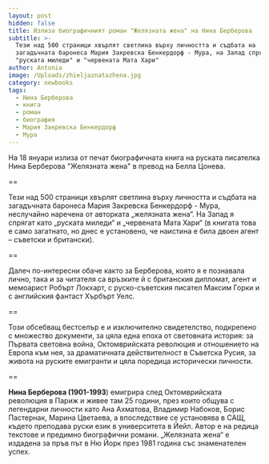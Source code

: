```yaml
---
layout: post
hidden: false
title: Излиза биографичният роман "Желязната жена" на Нина Берберова
subtitle: >-
  Тези над 500 страници хвърлят светлина върху личността и съдбата на
  загадъчната баронеса Мария Закревска Бенкердорф - Мура, на Запад спрягана като
  "руската миледи" и "червената Мата Хари" 
author: Antonia
image: /Uploads/zhieljaznatazhena.jpg
category: newbooks
tags:
  - Нина Берберова
  - книга
  - роман
  - биография
  - Мария Закревска Бенкердорф
  - Мура
---
```

На 18 януари излиза от печат биографичната книга на руската писателка Нина Берберова "Желязната жена" в превод на Белла Цонева.

\==

Тези над 500 страници хвърлят светлина върху личността и съдбата на загадъчната баронеса Мария Закревска Бенкердорф - Мура, неслучайно наречена от авторката „желязната жена”. На Запад я спрягат като „руската миледи“ и „червената Мата Хари“ (в книгата това е само загатнато, но днес е установено, че наистина е била двоен агент – съветски и британски). 

\==

Далеч по-интересни обаче както за Берберова, която я е познавала лично, така и за читателя са връзките й с британския дипломат, агент и мемоарист Робърт Локхарт, с руско-съветския писател Максим Горки и с английския фантаст Хърбърт Уелс.

\==

Този обсебващ бестселър е и изключително свидетелство, подкрепено с множество документи, за цяла една епоха от световната история: за Първата световна война, Октомврийската революция и отношението на Европа към нея, за драматичната действителност в Съветска Русия, за живота на руските емигранти и цяла поредица исторически личности.

\==

**Нина Берберова (1901-1993**) емигрира след Октомврийската революция в Париж и живее там 25 години, през които общува с легендарни личности като Ана Ахматова, Владимир Набоков, Борис Пастернак, Марина Цветаева, а впоследствие се установява в САЩ, където преподава руски език в университета в Йейл. Автор е на редица текстове и предимно биографични романи. „Желязната жена“ е издадена за пръв път в Ню Йорк през 1981 година със знаменателен успех.
